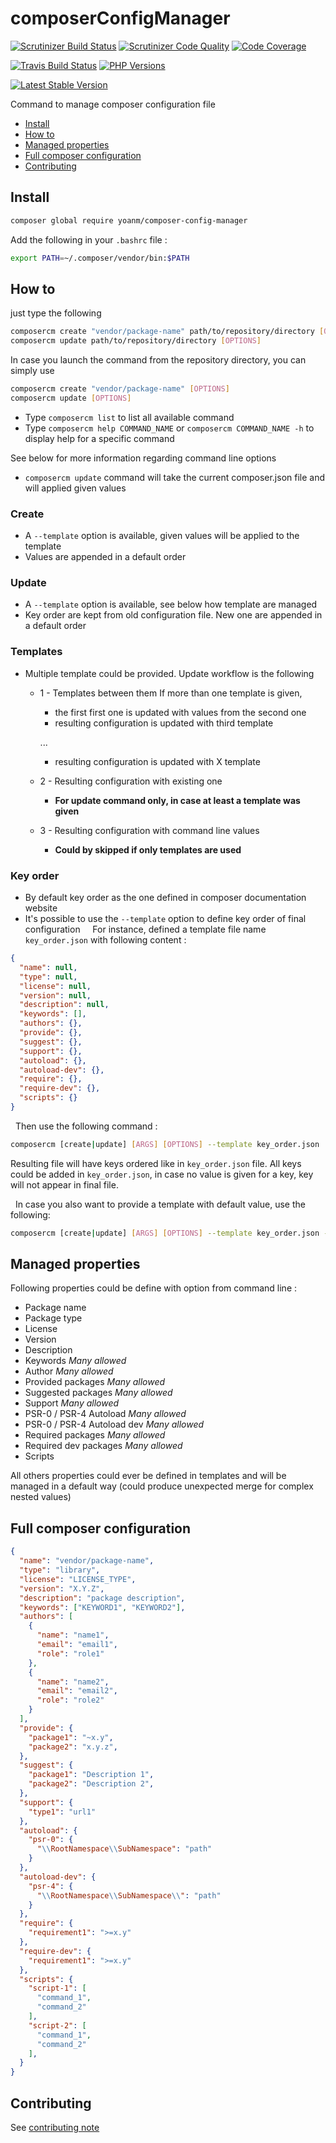 # composerConfigManager
[![Scrutinizer Build Status](https://img.shields.io/scrutinizer/build/g/yoanm/composerConfigManager.svg?label=Scrutinizer)](https://scrutinizer-ci.com/g/yoanm/composerConfigManager/?branch=master) [![Scrutinizer Code Quality](https://img.shields.io/scrutinizer/g/yoanm/composerConfigManager.svg?label=Code%20quality)](https://scrutinizer-ci.com/g/yoanm/composerConfigManager/?branch=master) [![Code Coverage](https://img.shields.io/scrutinizer/coverage/g/yoanm/composerConfigManager.svg?label=Coverage)](https://scrutinizer-ci.com/g/yoanm/composerConfigManager/?branch=master)

[![Travis Build Status](https://img.shields.io/travis/yoanm/composerConfigManager/master.svg?label=travis)](https://travis-ci.org/yoanm/composerConfigManager) [![PHP Versions](https://img.shields.io/badge/php-5.5%20%2F%205.6%20%2F%207.0-8892BF.svg)](https://php.net/)

[![Latest Stable Version](https://img.shields.io/packagist/v/yoanm/composer-config-manager.svg)](https://packagist.org/packages/yoanm/composer-config-manager)

Command to manage composer configuration file

  * [Install](#install)
  * [How to](#how-to)
  * [Managed properties](#managed-properties)
  * [Full composer configuration](#full-composer-configuration)
  * [Contributing](#contributing)

<a name="install"></a>
## Install
```bash
composer global require yoanm/composer-config-manager
```
 Add the following in your `.bashrc` file : 
```bash
export PATH=~/.composer/vendor/bin:$PATH 
```

<a name="how-to"></a>
## How to

just type the following
```bash
composercm create "vendor/package-name" path/to/repository/directory [OPTIONS]
composercm update path/to/repository/directory [OPTIONS]
```

In case you launch the command from the repository directory, you can simply use 
```bash
composercm create "vendor/package-name" [OPTIONS]
composercm update [OPTIONS]
```

  * Type `composercm list` to list all available command
  * Type `composercm help COMMAND_NAME` or `composercm COMMAND_NAME -h` to display help for a specific command

See below for more information regarding command line options

 * `composercm update` command will take the current composer.json file and will applied given values
 
 ### Create
 * A `--template` option is available, given values will be applied to the template
 * Values are appended in a default order
   
### Update
 * A `--template` option is available, see below how template are managed
 * Key order are kept from old configuration file. New one are appended in a default order
 
### Templates

 * Multiple template could be provided. Update workflow is the following
   * 1 - Templates between them
     If more than one template is given, 
     * the first first one is updated with values from the second one
     * resulting configuration is updated with third template

     ...

     * resulting configuration is updated with X template
   * 2 - Resulting configuration with existing one 
     * **For update command only, in case at least a template was given**
   * 3 - Resulting configuration with command line values
     * **Could by skipped if only templates are used**

### Key order

 * By default key order as the one defined in composer documentation website
 * It's possible to use the `--template` option to define key order of final configuration
   
   For instance, defined a template file name `key_order.json` with following content : 
   
 ```json
 {
   "name": null,
   "type": null,
   "license": null,
   "version": null,
   "description": null,
   "keywords": [],
   "authors": {},
   "provide": {},
   "suggest": {},
   "support": {},
   "autoload": {},
   "autoload-dev": {},
   "require": {},
   "require-dev": {},
   "scripts": {}
 }
 ```

   Then use the following command : 

 ```bash
 composercm [create|update] [ARGS] [OPTIONS] --template key_order.json
 ```

   Resulting file will have keys ordered like in `key_order.json` file. All keys could be added in `key_order.json`, in case no value is given for a key, key will not appear in final file.
   
   In case you also want to provide a template with default value, use the following:
   
 ```bash
 composercm [create|update] [ARGS] [OPTIONS] --template key_order.json --template default_values.json [--template another.json]
 ```

<a name="managed-properties"></a>
## Managed properties

Following properties could be define with option from command line : 

  * Package name
  * Package type
  * License
  * Version
  * Description
  * Keywords *Many allowed*
  * Author *Many allowed*  
  * Provided packages *Many allowed*
  * Suggested packages *Many allowed*
  * Support *Many allowed*
  * PSR-0 / PSR-4 Autoload *Many allowed*
  * PSR-0 / PSR-4 Autoload dev *Many allowed*
  * Required packages *Many allowed*
  * Required dev packages *Many allowed*
  * Scripts
  
All others properties could ever be defined in templates and will be managed in a default way (could produce unexpected merge for complex nested values)

<a name="full-composer-configuration"></a>
## Full composer configuration

```json
{
  "name": "vendor/package-name",
  "type": "library",
  "license": "LICENSE_TYPE",
  "version": "X.Y.Z",
  "description": "package description",
  "keywords": ["KEYWORD1", "KEYWORD2"],
  "authors": [
    {
      "name": "name1",
      "email": "email1",
      "role": "role1"
    },
    {
      "name": "name2",
      "email": "email2",
      "role": "role2"
    }
  ],
  "provide": {
    "package1": "~x.y",
    "package2": "x.y.z",
  },
  "suggest": {
    "package1": "Description 1",
    "package2": "Description 2",
  },
  "support": {
    "type1": "url1"
  },
  "autoload": {
    "psr-0": {
      "\\RootNamespace\\SubNamespace": "path"
    }
  },
  "autoload-dev": {
    "psr-4": {
      "\\RootNamespace\\SubNamespace\\": "path"
    }
  },
  "require": {
    "requirement1": ">=x.y"
  },
  "require-dev": {
    "requirement1": ">=x.y"
  },
  "scripts": {
    "script-1": [
      "command_1",
      "command_2"
    ],
    "script-2": [
      "command_1",
      "command_2"
    ],
  }
}

```

<a name="contributing"></a>
## Contributing
See [contributing note](./CONTRIBUTING.md)
